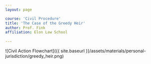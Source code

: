 ```yaml
---
layout: page

course: 'Civil Procedure'
title: 'The Case of the Greedy Heir'
author: Prof. Fink 
affiliation: Elon Law School 
  
---
```


![Civil Action Flowchart]({{ site.baseurl }}/assets/materials/personal-jurisdiction/greedy_heir.png)